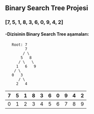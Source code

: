 ## Binary Search Tree Projesi

### [7, 5, 1, 8, 3, 6, 0, 9, 4, 2]

#### -Dizisinin Binary Search Tree aşamaları:

```
   Root: 7
         7
        / \
       5   8
      / \   \
     1   6   9
    / \
   0   3
      / \
     2   4
```

| 7 | 5 | 1 | 8 | 3 | 6 | 0 | 9 | 4 | 2 |
|:--:|:--:|:--:|:--:|:--:|:--:|:--:|:--:|:--:|:--:|
| 0 | 1 | 2 | 3 | 4 | 5 | 6 | 7 | 8 | 9 |